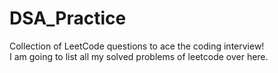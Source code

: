# DSA_Practice
Collection of LeetCode questions to ace the coding interview! <br>
I am going to list all my solved problems of leetcode over here.
